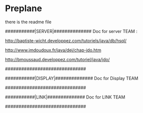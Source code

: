 # Preplane

there is the readme file

###########|SERVER|##############
Doc for server TEAM :

http://baptiste-wicht.developpez.com/tutoriels/java/db/hsql/

http://www.jmdoudoux.fr/java/dej/chap-jdo.htm

http://bmoussaud.developpez.com/tutoriel/java/jdo/

##############################




###########|DISPLAY|##############
Doc for Display TEAM

##############################


###########|LINK|##############
Doc for LINK TEAM

##############################
